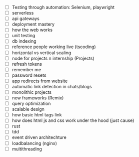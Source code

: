 - [ ] Testing through automation: Selenium, playwright
- [ ] serverless
- [ ] api gateways
- [ ] deployment mastery
- [ ] how the web works
- [ ] unit testing
- [ ] db indexing 
- [ ] reference people working live (tscoding)
- [ ] horizontal vs vertical scaling
- [ ] node for projects n internship (Projects)
- [ ] refresh tokens 
- [ ] remember me 
- [ ] password resets
- [ ] app redirects from website
- [ ] automatic link detection in chats/blogs
- [ ] monolithic projects
- [ ] new frameworks (Remix)
- [ ] query optimization
- [ ] scalable design 
- [ ] how basic html tags link
- [ ] how does html js and css work under the hood (just cause)
- [ ] rust
- [ ] tdd
- [ ] event driven architechture
- [ ] loadbalancing (nginx)
- [ ] multithreading